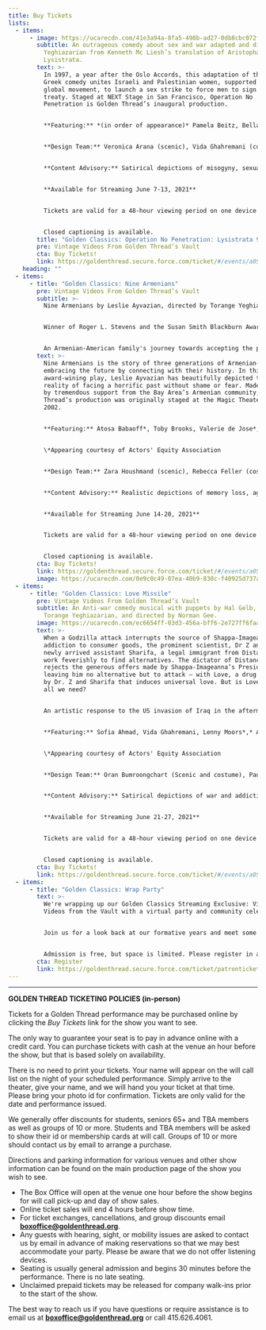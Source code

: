 ```yaml
---
title: Buy Tickets
lists:
  - items:
      - image: https://ucarecdn.com/41e3a94a-8fa5-498b-ad27-0db8cbc072ff/
        subtitle: An outrageous comedy about sex and war adapted and directed by Torange
          Yeghiazarian from Kenneth Mc Liesh’s translation of Aristophanes’
          Lysistrata.
        text: >-
          In 1997, a year after the Oslo Accords, this adaptation of the classic
          Greek comedy unites Israeli and Palestinian women, supported by a
          global movement, to launch a sex strike to force men to sign a peace
          treaty. Staged at NEXT Stage in San Francisco, Operation No
          Penetration is Golden Thread’s inaugural production.   


          **Featuring:** *(in order of appearance)* Pamela Beitz, Bella Warda, Reema Bahnasy, Jennifer Darya Maghsoudi, Janet Acio, Maria Zamroud, Dylin Redling, Siamak Mirnezami, Clarence A Mitchell, Ali Dadgar, Greg Denzler, Von Scott Bair, Peter Mc Carron, Koorosh Angali. 


          **Design Team:** Veronica Arana (scenic), Vida Ghahremani (costumes), Jodie Ferguson (lighting). Dance choreography by Shahrzad Khorsandi. Fight choreography by Paul Sherman.


          **Content Advisory:** Satirical depictions of misogyny, sexual coercion, harassment. References to gendered violence, oppression. [Read More](https://goldenthread.org/posts/content-guide/) content information.


          **Available for Streaming June 7-13, 2021** 


          Tickets are valid for a 48-hour viewing period on one device at a time beginning when you press play.


          Closed captioning is available.
        title: "Golden Classics: Operation No Penetration: Lysistrata 97! "
        pre: Vintage Videos From Golden Thread’s Vault
        cta: Buy Tickets!
        link: https://goldenthread.secure.force.com/ticket/#/events/a0S3Z000007XYpYUAW
    heading: ""
  - items:
      - title: "Golden Classics: Nine Armenians"
        pre: Vintage Videos From Golden Thread’s Vault
        subtitle: >-
          Nine Armenians by Leslie Ayvazian, directed by Torange Yeghiazarian.


          Winner of Roger L. Stevens and the Susan Smith Blackburn Award.


          An Armenian-American family's journey towards accepting the past and embracing the future.
        text: >-
          Nine Armenians is the story of three generations of Armenian-Americans
          embracing the future by connecting with their history. In this
          award-wining play, Leslie Ayvazian has beautifully depicted the
          reality of facing a horrific past without shame or fear. Made possible
          by tremendous support from the Bay Area’s Armenian community, Golden
          Thread’s production was originally staged at the Magic Theater in
          2002.


          **Featuring:** Atosa Babaoff*, Toby Brooks, Valerie de Jose*, Vida Ghahremani, Behzad Golemohammadi, Joe Higgins*, Earll Kingston*, Lara Palanjian, Ruby Unger*


          \*Appearing courtesy of Actors' Equity Association


          **Design Team:** Zara Houshmand (scenic), Rebecca Feller (costumes), Robert Ted Anderson (lighting), Saeed Ganji (sound), Homayoun Makui (graphic). Dramaturgy by Hal Gelb. Dance choreography by Carol Kazarian and Nadine Takvorian. Music consultant: Sarine Balian. Original music, Listen to My Heart, by Datevik Hovanessian.


          **Content Advisory:** Realistic depictions of memory loss, aging, and loss/grief. References to Armenian genocide, intergenerational trauma, poverty and oppression. [Read More](https://goldenthread.org/posts/content-guide/) content information.


          **Available for Streaming June 14-20, 2021**


          Tickets are valid for a 48-hour viewing period on one device at a time beginning when you press play.


          Closed captioning is available.
        cta: Buy Tickets!
        link: https://goldenthread.secure.force.com/ticket/#/events/a0S3Z000007XaonUAC
        image: https://ucarecdn.com/0e9c0c49-07ea-40b9-830c-f40925d737ac/
  - items:
      - title: "Golden Classics: Love Missile"
        pre: Vintage Videos From Golden Thread’s Vault
        subtitle: An Anti-war comedy musical with puppets by Hal Gelb, Janaki Ranpura,
          Torange Yeghiazarian, and directed by Norman Gee.
        image: https://ucarecdn.com/ec6654ff-03d3-456a-bff6-2e727ff6faae/
        text: >-
          When a Godzilla attack interrupts the source of Shappa-Imageanna’s
          addiction to consumer goods, the prominent scientist, Dr Z and his
          newly arrived assistant Sharifa, a legal immigrant from Distancia,
          work feverishly to find alternatives. The dictator of Distancia
          rejects the generous offers made by Shappa-Imageanna’s President
          leaving him no alternative but to attack – with Love, a drug developed
          by Dr. Z and Sharifa that induces universal love. But is Love really
          all we need? 


          An artistic response to the US invasion of Iraq in the aftermath of the 9/11 attacks, Love Missile is Golden Thread’s first commissioned play. The production was made possible by the generous contribution of Judith Wilber and Bob Miller.


          **Featuring:** Sofia Ahmad, Vida Ghahremani, Lenny Moors*,* Andoni Panici*,* Carmen Elena Sosa, William Todd Tressler*, Kris Welch


          \*Appearing courtesy of Actors' Equity Association


          **Design Team:** Oran Bumroongchart (Scenic and costume), Paul Meason (Lighting), Janaki Ranpura (Puppets and graphic art). Original music composed by Johaness Mager. Dance choreography by Lisa Tateosian.


          **Content Advisory:** Satirical depictions of war and addiction. References to deportation, displacement, family separation, crude language and bathroom humor. [Read More](https://goldenthread.org/posts/content-guide/) content information.


          **Available for Streaming June 21-27, 2021**


          Tickets are valid for a 48-hour viewing period on one device at a time beginning when you press play.


          Closed captioning is available.
        cta: Buy Tickets!
        link: https://goldenthread.secure.force.com/ticket/#/events/a0S3Z000007XankUAC
  - items:
      - title: "Golden Classics: Wrap Party"
        text: >-
          We're wrapping up our Golden Classics Streaming Exclusive: Vintage
          Videos from the Vault with a virtual party and community celebration!


          Join us for a look back at our formative years and meet some of the seminal artists who have enabled Golden Thread's successful 25-year legacy!


          Admission is free, but space is limited. Please register in advance to attend.
        cta: Register
        link: https://goldenthread.secure.force.com/ticket/patronticket__publicticketapp#/events/a0S3Z000007XapvUAC
---
```

- - -

**GOLDEN THREAD TICKETING POLICIES (in-person)**

Tickets for a Golden Thread performance may be purchased online by clicking the *Buy Tickets* link for the show you want to see.

The only way to guarantee your seat is to pay in advance online with a credit card. You can purchase tickets with cash at the venue an hour before the show, but that is based solely on availability.

There is no need to print your tickets. Your name will appear on the will call list on the night of your scheduled performance. Simply arrive to the theater, give your name, and we will hand you your ticket at that time. Please bring your photo id for confirmation. Tickets are only valid for the date and performance issued.

We generally offer discounts for students, seniors 65+ and TBA members as well as groups of 10 or more. Students and TBA members will be asked to show their id or membership cards at will call. Groups of 10 or more should contact us by email to arrange a purchase.

Directions and parking information for various venues and other show information can be found on the main production page of the show you wish to see.

* The Box Office will open at the venue one hour before the show begins for will call pick-up and day of show sales.
* Online ticket sales will end 4 hours before show time.
* For ticket exchanges, cancellations, and group discounts email **[boxoffice@goldenthread.org](mailto:boxoffice@goldenthread.org)**.
* Any guests with hearing, sight, or mobility issues are asked to contact us by email in advance of making reservations so that we may best accommodate your party. Please be aware that we do not offer listening devices.
* Seating is usually general admission and begins 30 minutes before the performance. There is no late seating.
* Unclaimed prepaid tickets may be released for company walk-ins prior to the start of the show.

The best way to reach us if you have questions or require assistance is to email us at **[boxoffice@goldenthread.org](mailto:boxoffice@goldenthread.org)** or call 415.626.4061.
